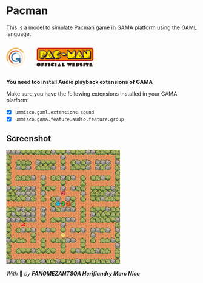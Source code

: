 # Pacman

This is a model to simulate Pacman game in GAMA platform using the GAML language.

<div style="display: flex; gap: 30px;">

[<img src="gama-logo.png" width="50" height="50" alt="Gama logo"/>](https://gama-platform.org/)

[<img src="pacman-logo.png" width="150" alt="Gama logo"/>](https://pacman.com/en/)

</div>

**You need too install Audio playback extensions of GAMA**

Make sure you have the following extensions installed in your GAMA platform:

- [x] `ummisco.gaml.extensions.sound`
- [x] `ummisco.gama.feature.audio.feature.group`

## Screenshot

<img src="screenshot.png" width="300" height="300" alt="Screenshot"/>

_With_ 🧡 _by **FANOMEZANTSOA Herifiandry Marc Nico**_
